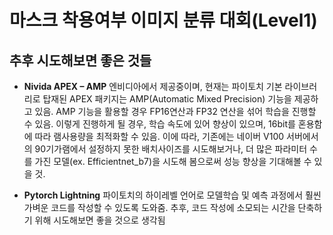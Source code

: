# 마스크 착용여부 이미지 분류 대회(Level1)





## 추후 시도해보면 좋은 것들
-	**Nivida APEX – AMP** 
엔비디아에서 제공중이며, 현재는 파이토치 기본 라이브러리로 탑재된 APEX 패키지는  AMP(Automatic Mixed Precision) 기능을 제공하고 있음. AMP 기능을 활용할 경우 FP16연산과 FP32 연산을 섞어 학습을 진행할 수 있음. 이렇게 진행하게 될 경우, 학습 속도에 있어 향상이 있으며, 16bit를 혼용함에 따라 램사용량을 최적화할 수 있음. 이에 따라, 기존에는 네이버 V100 서버에서의 90기가램에서 설정하지 못한 배치사이즈를 시도해보거나, 더 많은 파라미터 수를 가진 모델(ex. Efficientnet_b7)을 시도해 봄으로써 성능 향상을 기대해볼 수 있을 것.

-	**Pytorch Lightning** 
파이토치의 하이레벨 언어로 모델학습 및 예측 과정에서 훨씬 가벼운 코드를 작성할 수 있도록 도와줌. 추후, 코드 작성에 소모되는 시간을 단축하기 위해 시도해보면 좋을 것으로 생각됨
